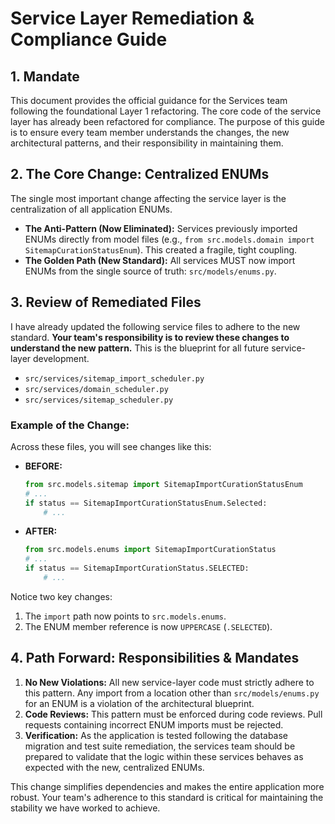 # Service Layer Remediation & Compliance Guide

## 1. Mandate

This document provides the official guidance for the Services team following the foundational Layer 1 refactoring. The core code of the service layer has already been refactored for compliance. The purpose of this guide is to ensure every team member understands the changes, the new architectural patterns, and their responsibility in maintaining them.

## 2. The Core Change: Centralized ENUMs

The single most important change affecting the service layer is the centralization of all application ENUMs.

-   **The Anti-Pattern (Now Eliminated):** Services previously imported ENUMs directly from model files (e.g., `from src.models.domain import SitemapCurationStatusEnum`). This created a fragile, tight coupling.
-   **The Golden Path (New Standard):** All services MUST now import ENUMs from the single source of truth: `src/models/enums.py`.

## 3. Review of Remediated Files

I have already updated the following service files to adhere to the new standard. **Your team's responsibility is to review these changes to understand the new pattern.** This is the blueprint for all future service-layer development.

-   `src/services/sitemap_import_scheduler.py`
-   `src/services/domain_scheduler.py`
-   `src/services/sitemap_scheduler.py`

### Example of the Change:

Across these files, you will see changes like this:

-   **BEFORE:**
    ```python
    from src.models.sitemap import SitemapImportCurationStatusEnum
    # ...
    if status == SitemapImportCurationStatusEnum.Selected:
        # ...
    ```

-   **AFTER:**
    ```python
    from src.models.enums import SitemapImportCurationStatus
    # ...
    if status == SitemapImportCurationStatus.SELECTED:
        # ...
    ```

Notice two key changes:
1.  The `import` path now points to `src.models.enums`.
2.  The ENUM member reference is now `UPPERCASE` (`.SELECTED`).

## 4. Path Forward: Responsibilities & Mandates

1.  **No New Violations:** All new service-layer code must strictly adhere to this pattern. Any import from a location other than `src/models/enums.py` for an ENUM is a violation of the architectural blueprint.
2.  **Code Reviews:** This pattern must be enforced during code reviews. Pull requests containing incorrect ENUM imports must be rejected.
3.  **Verification:** As the application is tested following the database migration and test suite remediation, the services team should be prepared to validate that the logic within these services behaves as expected with the new, centralized ENUMs.

This change simplifies dependencies and makes the entire application more robust. Your team's adherence to this standard is critical for maintaining the stability we have worked to achieve.
